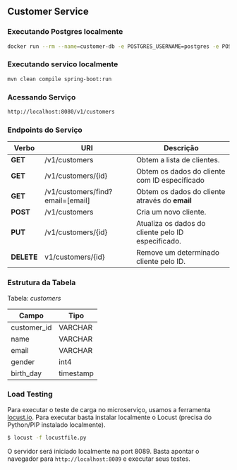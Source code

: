 ## Customer Service

### Executando Postgres localmente

```bash
docker run --rm --name=customer-db -e POSTGRES_USERNAME=postgres -e POSTGRES_PASSWORD=postgres -p 5432:5432 postgres
```

### Executando servico localmente

```bash
mvn clean compile spring-boot:run
```

### Acessando Serviço

```bash
http://localhost:8080/v1/customers
```

### Endpoints do Serviço

Verbo|URI|Descrição
-----|---|---------
**GET**|/v1/customers|Obtem a lista de clientes.
**GET**|/v1/customers/{id}|Obtem os dados do cliente com ID especificado
**GET**|/v1/customers/find?email=[email]|Obtem os dados do cliente através do **email**
**POST**|/v1/customers|Cria um novo cliente.
**PUT**|/v1/customers/{id}|Atualiza os dados do cliente pelo ID especificado.
**DELETE**|v1/customers/{id}|Remove um determinado cliente pelo ID.

### Estrutura da Tabela

Tabela: *customers*

Campo|Tipo
-----|----
customer_id | VARCHAR
name | VARCHAR
email | VARCHAR
gender|int4
birth_day|timestamp

### Load Testing

Para executar o teste de carga no microserviço, usamos a ferramenta [locust.io](https://locust.io). Para executar basta instalar localmente o Locust (precisa do Python/PIP instalado localmente).

```bash
$ locust -f locustfile.py
```

O servidor será iniciado localmente na port 8089. Basta apontar o navegador para `http://localhost:8089` e executar seus testes.
